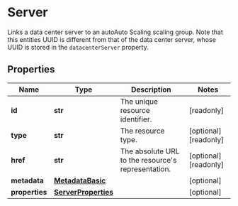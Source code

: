 # Server

Links a data center server to an autoAuto Scaling scaling group. Note that this entities UUID is different from that of the data center server, whose UUID is stored in the `datacenterServer` property.
## Properties
| Name | Type | Description | Notes |
| ------------ | ------------- | ------------- | ------------- |
| **id** | **str** | The unique resource identifier. | [readonly]  |
| **type** | **str** | The resource type. | [optional] [readonly]  |
| **href** | **str** | The absolute URL to the resource&#39;s representation. | [optional] [readonly]  |
| **metadata** | [**MetadataBasic**](MetadataBasic.md) |  | [optional]  |
| **properties** | [**ServerProperties**](ServerProperties.md) |  | [optional]  |


